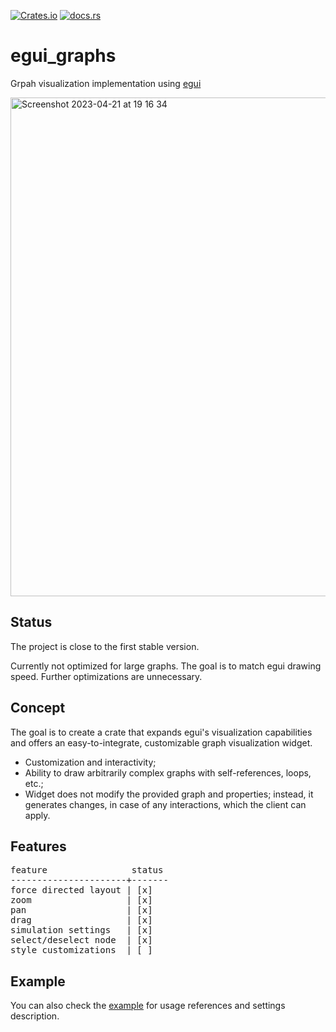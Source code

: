 [![Crates.io](https://img.shields.io/crates/v/egui_graphs)](https://crates.io/crates/egui_graphs)
[![docs.rs](https://img.shields.io/docsrs/egui_graphs)](https://docs.rs/egui_graphs)

# egui_graphs
Grpah visualization implementation using [egui](https://github.com/emilk/egui)

<img width="798" alt="Screenshot 2023-04-21 at 19 16 34" src="https://user-images.githubusercontent.com/32969427/233673151-0072378d-25a4-4066-bbff-2042ddf6b3fe.png">

## Status
The project is close to the first stable version.

Currently not optimized for large graphs. The goal is to match egui drawing speed. Further optimizations are unnecessary.

## Concept
The goal is to create a crate that expands egui's visualization capabilities and offers an easy-to-integrate, customizable graph visualization widget.

* Customization and interactivity;
* Ability to draw arbitrarily complex graphs with self-references, loops, etc.;
* Widget does not modify the provided graph and properties; instead, it generates changes, in case of any interactions, which the client can apply.

## Features
<pre>
feature                status
----------------------+-------
force directed layout | [x]
zoom                  | [x]
pan                   | [x]
drag                  | [x]
simulation settings   | [x]
select/deselect node  | [x]
style customizations  | [ ]
</pre>

## Example
You can also check the [example](https://github.com/blitzarx1/egui_graph/tree/master/example) for usage references and settings description.
